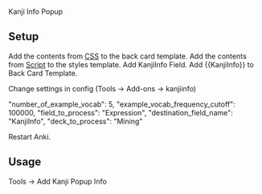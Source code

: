 Kanji Info Popup

## Setup

Add the contents from [CSS](popup.css) to the back card template.
Add the contents from [Script](script.html) to the styles template.
Add KanjiInfo Field.
Add {{KanjiInfo}} to Back Card Template.

Change settings in config (Tools -> Add-ons -> kanjiinfo)

"number_of_example_vocab": 5,
"example_vocab_frequency_cutoff": 100000,
"field_to_process": "Expression",
"destination_field_name": "KanjiInfo",
"deck_to_process": "Mining"

Restart Anki.

## Usage

Tools -> Add Kanji Popup Info
